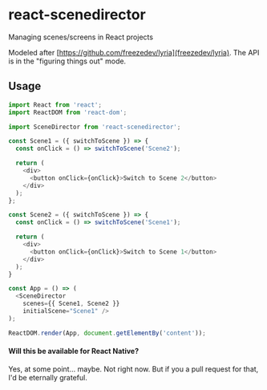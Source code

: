 # react-scenedirector
Managing scenes/screens in React projects

Modeled after [https://github.com/freezedev/lyria](freezedev/lyria).
The API is in the "figuring things out" mode.

## Usage
```javascript
import React from 'react';
import ReactDOM from 'react-dom';

import SceneDirector from 'react-scenedirector';

const Scene1 = ({ switchToScene }) => {
  const onClick = () => switchToScene('Scene2');

  return (
    <div>
      <button onClick={onClick}>Switch to Scene 2</button>
    </div>
  );
};

const Scene2 = ({ switchToScene }) => {
  const onClick = () => switchToScene('Scene1');

  return (
    <div>
      <button onClick={onClick}>Switch to Scene 1</button>
    </div>
  );
}

const App = () => (
  <SceneDirector
    scenes={{ Scene1, Scene2 }}
    initialScene="Scene1" />
);

ReactDOM.render(App, document.getElementBy('content'));
```

#### Will this be available for React Native?
Yes, at some point... maybe. Not right now. But if you a pull request for that, I'd be eternally grateful.
